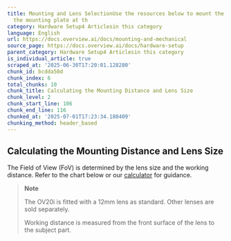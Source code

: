```yaml
---
title: Mounting and Lens SelectionUse the resources below to mount the OV20i using
  the mounting plate at th
category: Hardware Setup4 Articlesin this category
language: English
url: https://docs.overview.ai/docs/mounting-and-mechanical
source_page: https://docs.overview.ai/docs/hardware-setup
parent_category: Hardware Setup4 Articlesin this category
is_individual_article: true
scraped_at: '2025-06-30T17:20:01.128280'
chunk_id: bcdda50d
chunk_index: 6
total_chunks: 10
chunk_title: Calculating the Mounting Distance and Lens Size
chunk_level: 2
chunk_start_line: 106
chunk_end_line: 116
chunked_at: '2025-07-01T17:23:34.180409'
chunking_method: header_based
---
```


## Calculating the Mounting Distance and Lens Size

The Field of View \(FoV\) is determined by the lens size and the working distance. Refer to the chart below or our [calculator](https://overview.ai/calculator-for-ov20i/) for guidance.

> **Note**
> 
> The OV20i is fitted with a 12mm lens as standard. Other lenses are sold separately.
> 
> Working distance is measured from the front surface of the lens to the subject part.

